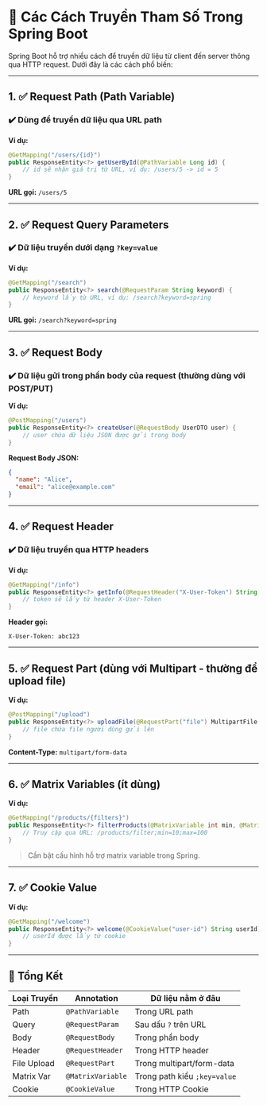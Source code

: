# 📘 Các Cách Truyền Tham Số Trong Spring Boot

Spring Boot hỗ trợ nhiều cách để truyền dữ liệu từ client đến server thông qua HTTP request. Dưới đây là các cách phổ biến:

---

## 1. ✅ Request Path (Path Variable)

### ✔️ Dùng để truyền dữ liệu qua URL path

**Ví dụ:**
```java
@GetMapping("/users/{id}")
public ResponseEntity<?> getUserById(@PathVariable Long id) {
    // id sẽ nhận giá trị từ URL, ví dụ: /users/5 -> id = 5
}
```

**URL gọi:** `/users/5`

---

## 2. ✅ Request Query Parameters

### ✔️ Dữ liệu truyền dưới dạng `?key=value`

**Ví dụ:**
```java
@GetMapping("/search")
public ResponseEntity<?> search(@RequestParam String keyword) {
    // keyword lấy từ URL, ví dụ: /search?keyword=spring
}
```

**URL gọi:** `/search?keyword=spring`

---

## 3. ✅ Request Body

### ✔️ Dữ liệu gửi trong phần **body** của request (thường dùng với POST/PUT)

**Ví dụ:**
```java
@PostMapping("/users")
public ResponseEntity<?> createUser(@RequestBody UserDTO user) {
    // user chứa dữ liệu JSON được gửi trong body
}
```

**Request Body JSON:**
```json
{
  "name": "Alice",
  "email": "alice@example.com"
}
```

---

## 4. ✅ Request Header

### ✔️ Dữ liệu truyền qua HTTP headers

**Ví dụ:**
```java
@GetMapping("/info")
public ResponseEntity<?> getInfo(@RequestHeader("X-User-Token") String token) {
    // token sẽ lấy từ header X-User-Token
}
```

**Header gọi:**
```
X-User-Token: abc123
```

---

## 5. ✅ Request Part (dùng với Multipart - thường để upload file)

**Ví dụ:**
```java
@PostMapping("/upload")
public ResponseEntity<?> uploadFile(@RequestPart("file") MultipartFile file) {
    // file chứa file người dùng gửi lên
}
```

**Content-Type:** `multipart/form-data`

---

## 6. ✅ Matrix Variables (ít dùng)

**Ví dụ:**
```java
@GetMapping("/products/{filters}")
public ResponseEntity<?> filterProducts(@MatrixVariable int min, @MatrixVariable int max) {
    // Truy cập qua URL: /products/filter;min=10;max=100
}
```

> Cần bật cấu hình hỗ trợ matrix variable trong Spring.

---

## 7. ✅ Cookie Value

**Ví dụ:**
```java
@GetMapping("/welcome")
public ResponseEntity<?> welcome(@CookieValue("user-id") String userId) {
    // userId được lấy từ cookie
}
```

---

## 📌 Tổng Kết

| Loại Truyền | Annotation        | Dữ liệu nằm ở đâu            |
|-------------|-------------------|------------------------------|
| Path        | `@PathVariable`   | Trong URL path               |
| Query       | `@RequestParam`   | Sau dấu `?` trên URL         |
| Body        | `@RequestBody`    | Trong phần body              |
| Header      | `@RequestHeader`  | Trong HTTP header            |
| File Upload | `@RequestPart`    | Trong multipart/form-data    |
| Matrix Var  | `@MatrixVariable` | Trong path kiểu `;key=value` |
| Cookie      | `@CookieValue`    | Trong HTTP Cookie            |
